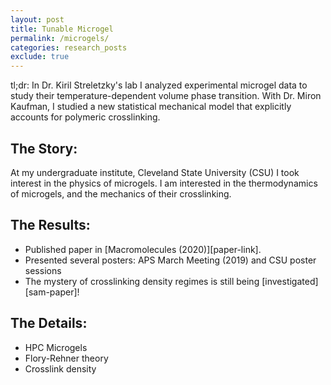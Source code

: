 ```yaml
---
layout: post
title: Tunable Microgel
permalink: /microgels/
categories: research_posts
exclude: true
---
```


tl;dr: 
In Dr. Kiril Streletzky's lab I analyzed experimental microgel data to study their temperature-dependent volume phase transition. With Dr. Miron Kaufman, I studied a new statistical mechanical model that explicitly accounts for polymeric crosslinking.

## The Story:
At my undergraduate institute, Cleveland State University (CSU) I took interest in the physics of microgels. I am interested in the thermodynamics of microgels, and the mechanics of their crosslinking. 

## The Results:
- Published paper in [Macromolecules (2020)][paper-link].
- Presented several posters: APS March Meeting (2019) and CSU poster sessions
- The mystery of crosslinking density regimes is still being [investigated][sam-paper]!

## The Details:
- HPC Microgels
- Flory-Rehner theory
- Crosslink density
